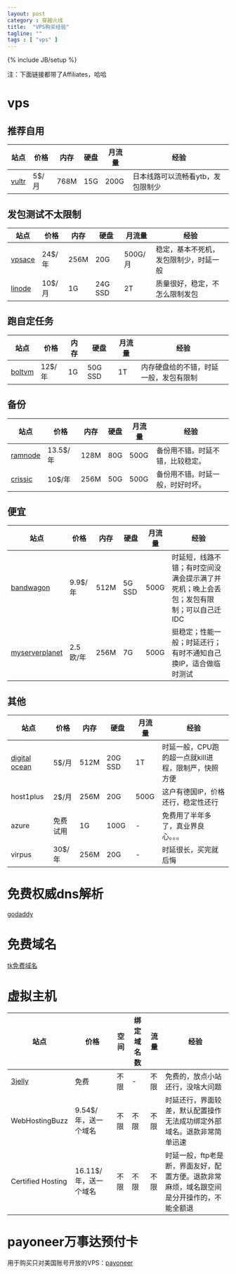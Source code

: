 ```yaml
---
layout: post
category : 穿越火线
title:  "VPS购买经验"
tagline: ""
tags : [ "vps" ] 
---
```

{% include JB/setup %}

注：下面链接都带了Affiliates，哈哈

# vps

## 推荐自用

| 站点 | 价格 | 内存 | 硬盘 | 月流量 | 经验 |
| ---- | ---- | ---- | ---- | ------ | ---- |
| [vultr](http://www.vultr.com/?ref=6805007) | 5$/月 | 768M | 15G | 200G | 日本线路可以流畅看ytb，发包限制少

## 发包测试不太限制

| 站点 | 价格 | 内存 | 硬盘 | 月流量 | 经验 |
| ---- | ---- | ---- | ---- | ------ | ---- |
| [vpsace](https://vpsace.com/clients/aff.php?aff=133) | 24$/年 | 256M | 20G | 500G/月 | 稳定，基本不死机，发包限制少，时延一般
| [linode](https://www.linode.com/?r=adf3f3f38c8704d83ef97f7117c0326aac903595) | 10$/月 | 1G | 24G SSD | 2T | 质量很好，稳定，不怎么限制发包

## 跑自定任务

| 站点 | 价格 | 内存 | 硬盘 | 月流量 | 经验 |
| ---- | ---- | ---- | ---- | ------ | ---- |
| [boltvm](https://boltvm.com/billing/aff.php?aff=008) | 12$/年 | 1G | 50G SSD | 1T | 内存硬盘给的不错，时延一般，发包有限制

## 备份

| 站点 | 价格 | 内存 | 硬盘 | 月流量 | 经验 |
| ---- | ---- | ---- | ---- | ------ | ---- |
| [ramnode](https://clientarea.ramnode.com/aff.php?aff=2637) | 13.5$/年 | 128M | 80G | 500G | 备份用不错。时延不错，比较稳定。
| [crissic](https://my.crissic.net/aff.php?aff=648) | 10$/年 | 256M | 50G | 500G | 备份用不错。时延一般，时好时坏。

## 便宜

| 站点 | 价格 | 内存 | 硬盘 | 月流量 | 经验 |
| ---- | ---- | ---- | ---- | ------ | ---- |
| [bandwagon](https://bandwagonhost.com/aff.php?aff=1132) | 9.9$/年 | 512M | 5G SSD | 500G | 时延短，线路不错；有时空间没满会提示满了并死机；晚上会丢包；发包有限制；可以自己迁IDC
| [myserverplanet](https://www.myserverplanet.com/aff.php?aff=053) | 2.5欧/年 | 256M | 7G | 500G | 挺稳定；性能一般；时延还行；有时不通知自己换IP，适合做临时测试

## 其他

| 站点 | 价格 | 内存 | 硬盘 | 月流量 | 经验 |
| ---- | ---- | ---- | ---- | ------ | ---- |
| [digital ocean](https://www.digitalocean.com/?refcode=8e2e9a21c6dd) | 5$/月 | 512M | 20G SSD | 1T | 时延一般，CPU跑的超一点就kill进程，限制严，快照方便
| host1plus | 2$/月 | 256M | 20G | 500G | 这户有德国IP，价格还行，稳定性还行
| azure | 免费试用  | 1G | 100G | - | 免费用了半年多了，真业界良心。。。
| virpus | 30$/年   | 256M | 20G | -   | 时延很长，买完就后悔


# 免费权威dns解析

[godaddy](https://godaddy.com/)

# 免费域名

[tk免费域名](http://dot.tk/)

# 虚拟主机

| 站点 | 价格 | 空间 | 绑定域名数 | 流量 | 经验 |
| ---- | ---- | ---- | ---------- | ---- | ---- |
| [3jelly](http://api.3jelly.com/redir/8278242) | 免费 | 不限 | - |  不限 | 免费的，放点小站还行，没啥大问题
| WebHostingBuzz | 9.54$/年，送一个域名 | 不限 | 不限 | 不限 | 时延还行，界面较差，默认配置操作无法成功绑定外部域名。退款非常简单迅速
| Certified Hosting | 16.11$/年，送一个域名 | 不限 | 不限 | 不限 | 时延一般，ftp老是断，界面友好，配置方便。退款非常麻烦，域名跟空间是分开操作的，不能全额退

# payoneer万事达预付卡

用于购买只对美国账号开放的VPS：[payoneer](http://share.payoneer-affiliates.com/v2/share/6088888692210094166)
